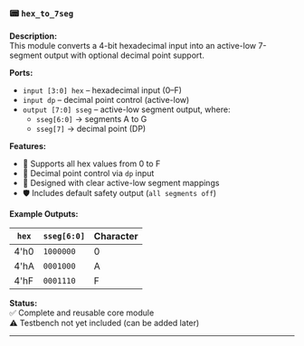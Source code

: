 ### 📟 `hex_to_7seg`

**Description:**  
This module converts a 4-bit hexadecimal input into an active-low 7-segment output with optional decimal point support.

**Ports:**
- `input [3:0] hex` – hexadecimal input (0–F)
- `input dp` – decimal point control (active-low)
- `output [7:0] sseg` – active-low segment output, where:
  - `sseg[6:0]` → segments A to G
  - `sseg[7]` → decimal point (DP)

**Features:**
- 🔁 Supports all hex values from 0 to F
- 🔧 Decimal point control via `dp` input
- 🧱 Designed with clear active-low segment mappings
- 🛡️ Includes default safety output (`all segments off`)

**Example Outputs:**

| `hex` | `sseg[6:0]` | Character |
|-------|-------------|-----------|
| 4'h0  | `1000000`   | 0         |
| 4'hA  | `0001000`   | A         |
| 4'hF  | `0001110`   | F         |

**Status:**  
✅ Complete and reusable core module  
⚠️ Testbench not yet included (can be added later)

---